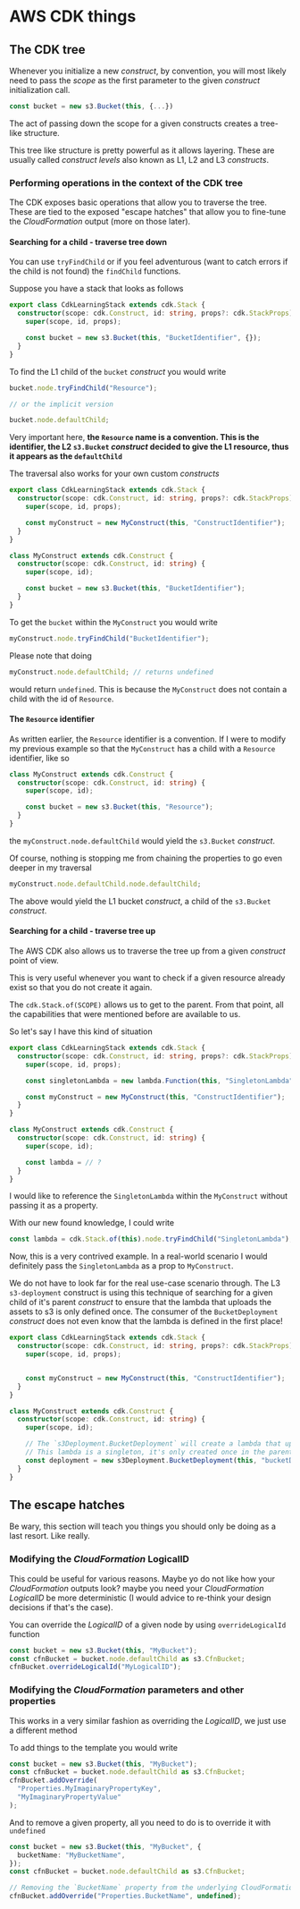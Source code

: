 # AWS CDK things

## The CDK tree

Whenever you initialize a new _construct_, by convention, you will most likely need to pass the _scope_ as the first parameter to the given _construct_ initialization call.

```ts
const bucket = new s3.Bucket(this, {...})
```

The act of passing down the scope for a given constructs creates a tree-like structure.

This tree like structure is pretty powerful as it allows layering.
These are usually called _construct levels_ also known as L1, L2 and L3 _constructs_.

### Performing operations in the context of the CDK tree

The CDK exposes basic operations that allow you to traverse the tree.
These are tied to the exposed "escape hatches" that allow you to fine-tune the _CloudFormation_ output (more on those later).

#### Searching for a child - traverse tree down

You can use `tryFindChild` or if you feel adventurous (want to catch errors if the child is not found) the `findChild` functions.

Suppose you have a stack that looks as follows

```ts
export class CdkLearningStack extends cdk.Stack {
  constructor(scope: cdk.Construct, id: string, props?: cdk.StackProps) {
    super(scope, id, props);

    const bucket = new s3.Bucket(this, "BucketIdentifier", {});
  }
}
```

To find the L1 child of the `bucket` _construct_ you would write

```ts
bucket.node.tryFindChild("Resource");

// or the implicit version

bucket.node.defaultChild;
```

Very important here, **the `Resource` name is a convention. This is the identifier, the L2 `s3.Bucket` _construct_ decided to give the L1 resource, thus it appears as the `defaultChild`**

The traversal also works for your own custom _constructs_

```ts
export class CdkLearningStack extends cdk.Stack {
  constructor(scope: cdk.Construct, id: string, props?: cdk.StackProps) {
    super(scope, id, props);

    const myConstruct = new MyConstruct(this, "ConstructIdentifier");
  }
}

class MyConstruct extends cdk.Construct {
  constructor(scope: cdk.Construct, id: string) {
    super(scope, id);

    const bucket = new s3.Bucket(this, "BucketIdentifier");
  }
}
```

To get the `bucket` within the `MyConstruct` you would write

```ts
myConstruct.node.tryFindChild("BucketIdentifier");
```

Please note that doing

```ts
myConstruct.node.defaultChild; // returns undefined
```

would return `undefined`. This is because the `MyConstruct` does not contain a child with the id of `Resource`.

#### The `Resource` identifier

As written earlier, the `Resource` identifier is a convention.
If I were to modify my previous example so that the `MyConstruct` has a child with a `Resource` identifier, like so

```ts
class MyConstruct extends cdk.Construct {
  constructor(scope: cdk.Construct, id: string) {
    super(scope, id);

    const bucket = new s3.Bucket(this, "Resource");
  }
}
```

the `myConstruct.node.defaultChild` would yield the `s3.Bucket` _construct_.

Of course, nothing is stopping me from chaining the properties to go even deeper in my traversal

```ts
myConstruct.node.defaultChild.node.defaultChild;
```

The above would yield the L1 bucket _construct_, a child of the `s3.Bucket` _construct_.

#### Searching for a child - traverse tree up

The AWS CDK also allows us to traverse the tree up from a given _construct_ point of view.

This is very useful whenever you want to check if a given resource already exist
so that you do not create it again.

The `cdk.Stack.of(SCOPE)` allows us to get to the parent. From that point, all the capabilities that were mentioned before are available to us.

So let's say I have this kind of situation

```ts
export class CdkLearningStack extends cdk.Stack {
  constructor(scope: cdk.Construct, id: string, props?: cdk.StackProps) {
    super(scope, id, props);

    const singletonLambda = new lambda.Function(this, "SingletonLambda", {});

    const myConstruct = new MyConstruct(this, "ConstructIdentifier");
  }
}

class MyConstruct extends cdk.Construct {
  constructor(scope: cdk.Construct, id: string) {
    super(scope, id);

    const lambda = // ?
  }
}
```

I would like to reference the `SingletonLambda` within the `MyConstruct` without passing it as a property.

With our new found knowledge, I could write

```ts
const lambda = cdk.Stack.of(this).node.tryFindChild("SingletonLambda");
```

Now, this is a very contrived example. In a real-world scenario I would definitely pass
the `SingletonLambda` as a prop to `MyConstruct`.

We do not have to look far for the real use-case scenario through. The L3 `s3-deployment` construct is using this technique of
searching for a given child of it's parent _construct_ to ensure that the lambda that uploads the assets to s3 is only defined once.
The consumer of the `BucketDeployment` _construct_ does not even know that the lambda is defined in the first place!

```ts
export class CdkLearningStack extends cdk.Stack {
  constructor(scope: cdk.Construct, id: string, props?: cdk.StackProps) {
    super(scope, id, props);


    const myConstruct = new MyConstruct(this, "ConstructIdentifier");
  }
}

class MyConstruct extends cdk.Construct {
  constructor(scope: cdk.Construct, id: string) {
    super(scope, id);

    // The `s3Deployment.BucketDeployment` will create a lambda that uploads the assets to s3.
    // This lambda is a singleton, it's only created once in the parent scope.
    const deployment = new s3Deployment.BucketDeployment(this, "bucketDeployment", {..})
  }
}
```

## The escape hatches

Be wary, this section will teach you things you should only be doing as a last resort. Like really.

### Modifying the _CloudFormation_ LogicalID

This could be useful for various reasons.
Maybe yo do not like how your _CloudFormation_ outputs look? maybe you need your _CloudFormation LogicalID_ be more deterministic (I would advice to re-think your design decisions if that's the case).

You can override the _LogicalID_ of a given node by using `overrideLogicalId` function

```ts
const bucket = new s3.Bucket(this, "MyBucket");
const cfnBucket = bucket.node.defaultChild as s3.CfnBucket;
cfnBucket.overrideLogicalId("MyLogicalID");
```

### Modifying the _CloudFormation_ parameters and other properties

This works in a very similar fashion as overriding the _LogicalID_, we just use a different method

To add things to the template you would write

```ts
const bucket = new s3.Bucket(this, "MyBucket");
const cfnBucket = bucket.node.defaultChild as s3.CfnBucket;
cfnBucket.addOverride(
  "Properties.MyImaginaryPropertyKey",
  "MyImaginaryPropertyValue"
);
```

And to remove a given property, all you need to do is to override it with `undefined`

```ts
const bucket = new s3.Bucket(this, "MyBucket", {
  bucketName: "MyBucketName",
});
const cfnBucket = bucket.node.defaultChild as s3.CfnBucket;

// Removing the `BucketName` property from the underlying CloudFormation template
cfnBucket.addOverride("Properties.BucketName", undefined);
```

